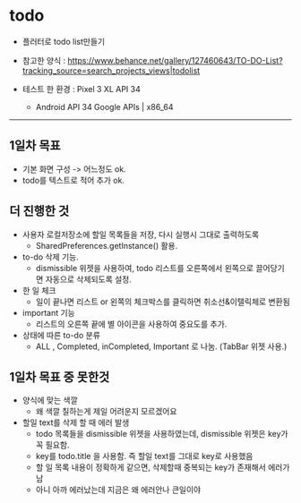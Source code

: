 # todo

- 플러터로 todo list만들기

- 참고한 양식 : https://www.behance.net/gallery/127460643/TO-DO-List?tracking_source=search_projects_views|todolist

- 테스트 한 환경 : Pixel 3 XL API 34
    - Android API 34 Google APIs | x86_64
---
## 1일차 목표
 - 기본 화면 구성 -> 어느정도 ok.
 - todo를 텍스트로 적어 추가 ok.
 
## 더 진행한 것
 - 사용자 로컬저장소에 할일 목록들을 저장, 다시 실행시 그대로 출력하도록
    - SharedPreferences.getInstance() 활용.
 - to-do 삭제 기능.
    - dismissible 위젯을 사용하여, todo 리스트를 오른쪽에서 왼쪽으로 끌어당기면 자동으로 삭제되도록 설정.
 - 한 일 체크
    - 일이 끝나면 리스트 or 왼쪽의 체크박스를 클릭하면 취소선&이탤릭체로 변환됨
 - important 기능
    - 리스트의 오른쪽 끝에 별 아이콘을 사용하여 중요도를 추가.
 - 상태에 따른 to-do 분류
    - ALL , Completed, inCompleted, Important 로 나눔. (TabBar 위젯 사용.)
 
 ## 1일차 목표 중 못한것
 - 양식에 맞는 색깔
    - 왜 색깔 칠하는게 제일 어려운지 모르겠어요
 - 할일 text를 삭제 할 때 에러 발생
    - todo 목록들을 dismissible 위젯을 사용하였는데, dismissible 위젯은 key가 꼭 필요함.
    - key를 todo.title 을 사용함. 즉 할일 text를 그대로 key로 사용했음
    - 할 일 목록 내용이 정확하게 같으면, 삭제할때 중복되는 key가 존재해서 에러가 남
    - 아니 아까 에러났는데 지금은 왜 에러안나 큰일이야
